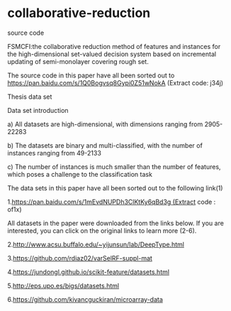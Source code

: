 # collaborative-reduction

source code

FSMCFI:the collaborative reduction method of features and instances for the high-dimensional set-valued decision system based on incremental updating of semi-monolayer covering rough set.

The source code in this paper have all been sorted out to https://pan.baidu.com/s/1Q0Bogvsq8Gypi0Z51wNokA (Extract code: j34j)


Thesis data set

Data set introduction

a) All datasets are high-dimensional, with dimensions ranging from 2905-22283

b) The datasets are binary and multi-classified, with the number of instances ranging from 49-2133

c) The number of instances is much smaller than the number of features, which poses a challenge to the classification task

The data sets in this paper have all been sorted out to the following link(1)

1.https://pan.baidu.com/s/1mEvdNUPDh3ClKtKy6qBd3g (Extract code : of1x)

All datasets in the paper were downloaded from the links below. If you are interested, you can click on the original links to learn more (2-6).

2.http://www.acsu.buffalo.edu/~yijunsun/lab/DeepType.html

3.https://github.com/rdiaz02/varSelRF-suppl-mat

4.https://jundongl.github.io/scikit-feature/datasets.html

5.http://eps.upo.es/bigs/datasets.html

6.https://github.com/kivancguckiran/microarray-data
